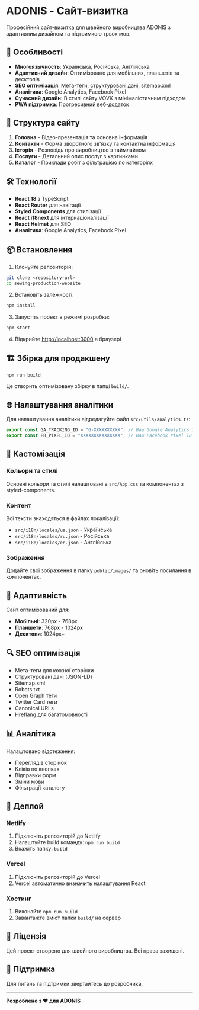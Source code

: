 # ADONIS - Сайт-визитка

Професійний сайт-визитка для швейного виробництва ADONIS з адаптивним дизайном та підтримкою трьох мов.

## 🚀 Особливості

- **Многоязычность**: Українська, Російська, Англійська
- **Адаптивний дизайн**: Оптимізовано для мобільних, планшетів та десктопів
- **SEO оптимізація**: Мета-теги, структуровані дані, sitemap.xml
- **Аналітика**: Google Analytics, Facebook Pixel
- **Сучасний дизайн**: В стилі сайту VOVK з мінімалістичним підходом
- **PWA підтримка**: Прогресивний веб-додаток

## 📱 Структура сайту

1. **Головна** - Відео-презентація та основна інформація
2. **Контакти** - Форма зворотного зв'язку та контактна інформація
3. **Історія** - Розповідь про виробництво з таймлайном
4. **Послуги** - Детальний опис послуг з картинками
5. **Каталог** - Приклади робіт з фільтрацією по категоріях

## 🛠 Технології

- **React 18** з TypeScript
- **React Router** для навігації
- **Styled Components** для стилізації
- **React i18next** для інтернаціоналізації
- **React Helmet** для SEO
- **Аналітика**: Google Analytics, Facebook Pixel

## 📦 Встановлення

1. Клонуйте репозиторій:

```bash
git clone <repository-url>
cd sewing-production-website
```

2. Встановіть залежності:

```bash
npm install
```

3. Запустіть проект в режимі розробки:

```bash
npm start
```

4. Відкрийте [http://localhost:3000](http://localhost:3000) в браузері

## 🏗 Збірка для продакшену

```bash
npm run build
```

Це створить оптимізовану збірку в папці `build/`.

## 🌐 Налаштування аналітики

Для налаштування аналітики відредагуйте файл `src/utils/analytics.ts`:

```typescript
export const GA_TRACKING_ID = "G-XXXXXXXXXX"; // Ваш Google Analytics ID
export const FB_PIXEL_ID = "XXXXXXXXXXXXXXX"; // Ваш Facebook Pixel ID
```

## 🎨 Кастомізація

### Кольори та стилі

Основні кольори та стилі налаштовані в `src/App.css` та компонентах з styled-components.

### Контент

Всі тексти знаходяться в файлах локалізації:

- `src/i18n/locales/ua.json` - Українська
- `src/i18n/locales/ru.json` - Російська
- `src/i18n/locales/en.json` - Англійська

### Зображення

Додайте свої зображення в папку `public/images/` та оновіть посилання в компонентах.

## 📱 Адаптивність

Сайт оптимізований для:

- **Мобільні**: 320px - 768px
- **Планшети**: 768px - 1024px
- **Десктопи**: 1024px+

## 🔍 SEO оптимізація

- Мета-теги для кожної сторінки
- Структуровані дані (JSON-LD)
- Sitemap.xml
- Robots.txt
- Open Graph теги
- Twitter Card теги
- Canonical URLs
- Hreflang для багатомовності

## 📊 Аналітика

Налаштовано відстеження:

- Переглядів сторінок
- Кліків по кнопках
- Відправки форм
- Зміни мови
- Фільтрації каталогу

## 🚀 Деплой

### Netlify

1. Підключіть репозиторій до Netlify
2. Налаштуйте build команду: `npm run build`
3. Вкажіть папку: `build`

### Vercel

1. Підключіть репозиторій до Vercel
2. Vercel автоматично визначить налаштування React

### Хостинг

1. Виконайте `npm run build`
2. Завантажте вміст папки `build/` на сервер

## 📝 Ліцензія

Цей проект створено для швейного виробництва. Всі права захищені.

## 🤝 Підтримка

Для питань та підтримки звертайтесь до розробника.

---

**Розроблено з ❤️ для ADONIS**
